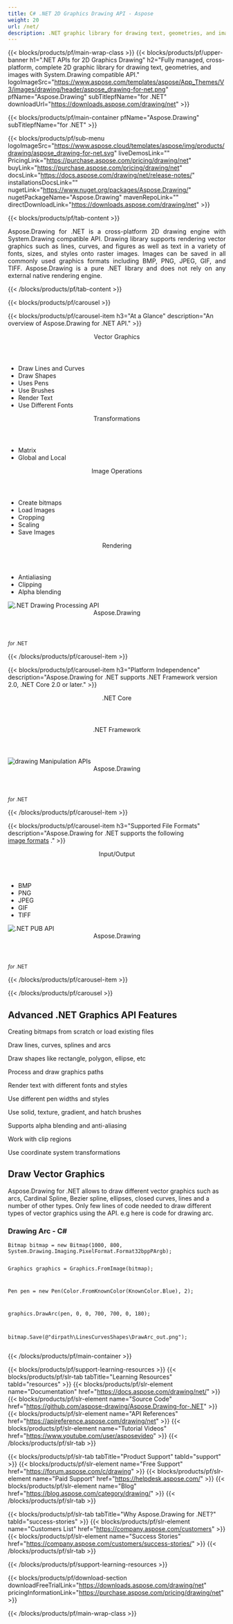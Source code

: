 ```yaml
---
title: C# .NET 2D Graphics Drawing API - Aspose 
weight: 20
url: /net/ 
description: .NET graphic library for drawing text, geometries, and images. C# 2D graphics engine with System.Drawing compatible API.
---
```


{{< blocks/products/pf/main-wrap-class >}}
{{< blocks/products/pf/upper-banner h1=".NET APIs for 2D Graphics Drawing" h2="Fully managed, cross-platform, complete 2D graphic library for drawing text, geometries, and images with System.Drawing compatible API." logoImageSrc="https://www.aspose.com/templates/aspose/App_Themes/V3/images/drawing/header/aspose_drawing-for-net.png" pfName="Aspose.Drawing" subTitlepfName="for .NET" downloadUrl="https://downloads.aspose.com/drawing/net" >}}

{{< blocks/products/pf/main-container pfName="Aspose.Drawing" subTitlepfName="for .NET" >}}

{{< blocks/products/pf/sub-menu logoImageSrc="https://www.aspose.cloud/templates/aspose/img/products/drawing/aspose_drawing-for-net.svg" liveDemosLink="" PricingLink="https://purchase.aspose.com/pricing/drawing/net" buyLink="https://purchase.aspose.com/pricing/drawing/net" docsLink="https://docs.aspose.com/drawing/net/release-notes/" installationsDocsLink="" nugetLink="https://www.nuget.org/packages/Aspose.Drawing/" nugetPackageName="Aspose.Drawing" mavenRepoLink="" directDownloadLink="https://downloads.aspose.com/drawing/net" >}}

{{< blocks/products/pf/tab-content >}}
<p align="justify">
 Aspose.Drawing for .NET is a cross-platform 2D drawing engine with System.Drawing compatible API. Drawing library supports rendering vector graphics such as lines, curves, and figures as well as text in a variety of fonts, sizes, and styles onto raster images. Images can be saved in all commonly used graphics formats including BMP, PNG, JPEG, GIF, and TIFF. Aspose.Drawing is a pure .NET library and does not rely on any external native rendering engine.
</p>

{{< /blocks/products/pf/tab-content >}}

<!--Diagrams Start-->
{{< blocks/products/pf/carousel >}}

{{< blocks/products/pf/carousel-item h3="At a Glance" description="An overview of Aspose.Drawing for .NET API." >}}
<div class="diagram1 d1-net">
 <div class="d1-row">
  <div class="d1-col d1-left">
   <header>
    <i class="fa fa-bars">
    </i>
    Vector Graphics
   </header>
   <ul>
    <li>
     Draw Lines and Curves
    </li>
    <li>
     Draw Shapes
    </li>
    <li>
     Uses Pens
    </li>
    <li>
     Use Brushes
    </li>
    <li>
     Render Text
    </li>
    <li>
     Use Different Fonts
    </li>
   </ul>
   <header>
    <i class="fa fa-cogs">
    </i>
    Transformations
   </header>
   <ul>
    <li>
     Matrix
    </li>
    <li>
     Global and Local
    </li>
   </ul>
  </div>
  <!--/left-->
  <div class="d1-col d1-right">
   <header>
    <i class="fa fa-picture-o">
    </i>
    Image Operations
   </header>
   <ul>
    <li>
     Create bitmaps
    </li>
    <li>
     Load Images
    </li>
    <li>
     Cropping
    </li>
    <li>
     Scaling
    </li>
    <li>
     Save Images
    </li>
   </ul>
   <header>
    <i class="fa fa-cogs">
    </i>
    Rendering
   </header>
   <ul>
    <li>
     Antialiasing
    </li>
    <li>
     Clipping
    </li>
    <li>
     Alpha blending
    </li>
   </ul>
  </div>
  <!--/right-->
 </div>
 <!--/row-->
 <div class="d1-logo">
  <img alt=".NET Drawing Processing API" src="https://www.aspose.cloud/templates/aspose/img/products/drawing/aspose_drawing-for-net.svg"/>
  <header>
   Aspose.Drawing
  </header>
  <footer>
   <small>
    <em>
     for
    </em>
    .NET
   </small>
  </footer>
 </div>
 <!--/logo-->
</div>

{{< /blocks/products/pf/carousel-item >}}

{{< blocks/products/pf/carousel-item h3="Platform Independence" description="Aspose.Drawing for .NET supports .NET Framework version 2.0, .NET Core 2.0 or later." >}}
<div class="diagram1 d1-net">
 <div class="d1-row">
  <div class="d1-col d1-left">
   <!-- <header><i class="fa fa-cubes"> </i>Mono</header><br />-->
   <header>
    <i class="fa fa-cubes">
    </i>
    .NET Core
   </header>
  </div>
  <!--/left-->
  <div class="d1-col d1-right">
   <header>
    <i class="fa fa-cubes">
    </i>
    .NET Framework
   </header>
  </div>
  <!--/right-->
 </div>
 <!--/row-->
 <div class="d1-logo">
  <img alt="drawing Manipulation APIs" src="https://www.aspose.cloud/templates/aspose/img/products/drawing/aspose_drawing-for-net.svg"/>
  <header>
   Aspose.Drawing
  </header>
  <footer>
   <small>
    <em>
     for
    </em>
    .NET
   </small>
  </footer>
 </div>
 <!--/logo-->
</div>

{{< /blocks/products/pf/carousel-item >}}

{{< blocks/products/pf/carousel-item h3="Supported File Formats" description="Aspose.Drawing for .NET supports the following [image formats](https://docs.aspose.com/drawing/net/supported-file-formats/)  ." >}}
<div class="diagram1 d2 d1-net">
 <div class="d1-row">
  <div class="d1-col d1-left">
   <header>
    <i class="fa fa-arrows-v">
    </i>
    Input/Output
   </header>
   <ul>
    <li>
     BMP
    </li>
    <li>
     PNG
    </li>
    <li>
     JPEG
    </li>
    <li>
     GIF
    </li>
    <li>
     TIFF
    </li>
   </ul>
  </div>
  <!--/left-->
  <div class="d1-col d1-right">
  </div>
  <!--/right-->
 </div>
 <!--/row-->
 <div class="d1-logo">
  <img alt=".NET PUB API" src="https://www.aspose.cloud/templates/aspose/img/products/drawing/aspose_drawing-for-net.svg"/>
  <header>
   Aspose.Drawing
  </header>
  <footer>
   <small>
    <em>
     for
    </em>
    .NET
   </small>
  </footer>
 </div>
 <!--/logo-->
</div>

{{< /blocks/products/pf/carousel-item >}}

{{< /blocks/products/pf/carousel >}}
<!--Diagrams End-->

<!--Feature-section Start-->
<div class="container-fluid features-section bg-gray singleproduct">
 <a class="anchor" id="features" name="features">
 </a>
 <div class="row">
  <div class="container">
   <h2 class="h2title">
    Advanced .NET Graphics API Features
   </h2>
   <p>
   </p>
   <div class="col-lg-4">
    <em class="fa fa-repeat ico-blue fa-2x col-lg-2">
    </em>
    <p class="col-lg-10">
     Creating bitmaps from scratch or load existing files
    </p>
   </div>
   <div class="col-lg-4">
    <em class="fa fa-pencil-square-o ico-blue fa-2x col-lg-2">
    </em>
    <p class="col-lg-10">
     Draw lines, curves, splines and arcs
    </p>
   </div>
   <div class="col-lg-4">
    <em class="fa fa-arrows ico-blue fa-2x col-lg-2">
    </em>
    <p class="col-lg-10">
     Draw shapes like rectangle, polygon, ellipse, etc
    </p>
   </div>
   <div class="col-lg-4">
    <em class="fa fa-bars ico-blue fa-2x col-lg-2">
    </em>
    <p class="col-lg-10">
     Process and draw graphics paths
    </p>
   </div>
   <div class="col-lg-4">
    <em class="fa fa-font ico-blue fa-2x col-lg-2">
    </em>
    <p class="col-lg-10">
     Render text with different fonts and styles
    </p>
   </div>
   <div class="col-lg-4">
    <em class="fa fa-crop ico-blue fa-2x col-lg-2">
    </em>
    <p class="col-lg-10">
     Use different pen widths and styles
    </p>
   </div>
   <div class="col-lg-4">
    <em class="fa fa-paint-brush ico-blue fa-2x col-lg-2">
    </em>
    <p class="col-lg-10">
     Use solid, texture, gradient, and hatch brushes
    </p>
   </div>
   <div class="col-lg-4">
    <em class="fa fa-cog ico-blue fa-2x col-lg-2">
    </em>
    <p class="col-lg-10">
     Supports alpha blending and anti-aliasing
    </p>
   </div>
   <div class="col-lg-4">
    <em class="fa fa-scissors ico-blue fa-2x col-lg-2">
    </em>
    <p class="col-lg-10">
     Work with clip regions
    </p>
   </div>
   <div class="col-lg-4">
    <em class="fa fa-bolt ico-blue fa-2x col-lg-2">
    </em>
    <p class="col-lg-10">
     Use coordinate system transformations
    </p>
   </div>
   <!--<div class="col-lg-4"><em class="fa fa-cog ico-blue fa-2x col-lg-2"> </em>

<p class="col-lg-10">Sheet Color Highlighting</p>

</div>

<div class="col-lg-4"><em class="fa fa-bars ico-blue fa-2x col-lg-2"> </em>

<p class="col-lg-10">Support of Layer Mask</p>

</div>

<div class="col-lg-4"><em class="fa fa-font ico-blue fa-2x col-lg-2"> </em>

<p class="col-lg-10">Support of Text Layers on Runtime</p>

</div>

<div class="col-lg-4"><em class="fa fa-arrows-alt ico-blue fa-2x col-lg-2"> </em>

<p class="col-lg-10">Support of Adjustment Layers</p>

</div>

<div class="col-lg-4"><em class="fa fa-arrows-v ico-blue fa-2x col-lg-2"> </em>

<p class="col-lg-10">Manage Brightness and Contrast in Adjustment Layers</p>

</div>

<div class="col-lg-4"><em class="fa fa-arrows-h ico-blue fa-2x col-lg-2"> </em>

<p class="col-lg-10">Manage Exposure Layers</p>

</div>

<div class="col-lg-4"><em class="fa fa-bars ico-blue fa-2x col-lg-2"> </em>

<p class="col-lg-10">Manage Channel Mixer Adjust Layers</p>

</div>

<div class="col-lg-4"><em class="fa fa-bars ico-blue fa-2x col-lg-2"> </em>

<p class="col-lg-10">Merge PUB layers into Other layers</p>

</div>

<div class="col-lg-4"><em class="fa fa-arrows-alt ico-blue fa-2x col-lg-2"> </em>

<p class="col-lg-10">Rendering of Curves Adjustment Layers</p>

</div>

<div class="col-lg-4"><em class="fa fa-filter ico-blue fa-2x col-lg-2"> </em>

<p class="col-lg-10">Manager Photo Filter Adjustment Layer</p>

</div>

<div class="col-lg-4"><em class="fa fa-level-up ico-blue fa-2x col-lg-2"> </em>

<p class="col-lg-10">Adding and Rendering of Level Layers</p>

</div>

<div class="col-lg-4"><em class="fa fa-adjust ico-blue fa-2x col-lg-2"> </em>

<p class="col-lg-10">Add Hue Saturation of Adjustment Layers</p>

</div>

<div class="col-lg-4"><em class="fa fa-star-half-o ico-blue fa-2x col-lg-2"> </em>

<p class="col-lg-10">Support of Clipping Mask</p>

</div>

<div class="col-lg-4"><em class="fa fa-cogs ico-blue fa-2x col-lg-2"> </em>

<p class="col-lg-10">Manage Opacity of Layers & Flatten Layers</p>

</div>-->
   <!--<div class="col-lg-12">

<h2 class="h2title">Latest PUB API Features</h2>

<p>Aspose.PUB for .NET API continuously adding more features to make it powerful. Here is list of few picks from the latest ones added.</p>

<ul>

<li>Support of Fill layers. Pattern, Color and Gradient fill</li>

<li>Support of GdFlResource, VmskResource, PtFlResource and VsmsResource</li>

<li>Load JPEG/PNG/etc image files to PsdImage without direct loading</li>

<li>Support of Layer Vector Masks and Text Layer Custom FlipRotate</li>

<li>Rendering of Stroke effect with Color Fill for export</li>

</ul>

</div>-->
   <div class="col-lg-12">
    <h2 class="h2title">
     Draw Vector Graphics
    </h2>
    <p>
     Aspose.Drawing for .NET allows to draw different vector graphics such as arcs, Cardinal Spline, Bezier spline, ellipses, closed curves, lines and a number of other types. Only few lines of code needed to draw different types of vector graphics using the API. e.g here is code for drawing arc.
    </p>
    <div class="codeblock" id="code">
     <h3>
      Drawing Arc - C#
     </h3>
     <pre><code class="cs">Bitmap bitmap = new Bitmap(1000, 800, System.Drawing.Imaging.PixelFormat.Format32bppPArgb);

Graphics graphics = Graphics.FromImage(bitmap);

Pen pen = new Pen(Color.FromKnownColor(KnownColor.Blue), 2);

graphics.DrawArc(pen, 0, 0, 700, 700, 0, 180);

bitmap.Save(@"dirpath\LinesCurvesShapes\DrawArc_out.png");</code></pre>
    </div>
   </div>
   <!--<div class="col-lg-12">

<h2 class="h2title">Access & Manipulate PUB Layers</h2>

<p>Aspose.PUB for .NET lets you access layers of a PUB with the ability to draw on it with either image or text. You can merge layers, update text on layers, set effects or export layer as an image. You may also use PUB .NET API to detect flattened PUB files or create thumbnails.</p>

</div>-->
   <!--<div class="col-lg-12">

<h2 class="h2title">Read or Create PUB Files</h2>

<p>Aspose.PUB for .NET not only supports loading PSD & PSB file formats for manipulation & conversion but it also provides the capability to create PUB & PSB files from scratch. .NET developers can use the API to automate scenarios that may help them on their way.</p>

<div id="code" class="codeblock">

<h3>Create PUB from scratch - C#</h3>

<pre><code class="cs">using (var PUB = Aspose.PSD.Image.Create(new Aspose.PSD.ImageOptions.PsdOptions()

{

    Source = new Aspose.PSD.Sources.FileCreateSource(dir + "output.psd", false),

    ColorMode = Aspose.PSD.FileFormats.Psd.ColorModes.Rgb,

    CompressionMethod = Aspose.PSD.FileFormats.Psd.CompressionMethod.RLE,

    Version = 4

}, 400, 400))

{

    // draw some graphics over the newly created PSD

    var graphics = new Aspose.PSD.Graphics(psd);

    graphics.Clear(Aspose.PSD.Color.White);

    graphics.DrawEllipse(new Aspose.PSD.Pen(Aspose.PSD.Color.Red, 6), new Aspose.PSD.Rectangle(0, 0, 400, 400));

    psd.Save();

}</code></pre>

</div>

</div>-->
   <!--<div class="col-lg-12">

<h2 class="h2title">Various Imaging Filters</h2>

<p>Aspose.PUB for .NET provides the core imaging features such as color adjustment via its class libraries. Developers can easily adjust brightness, contrast or gamma on raster image loaded by the API. Furthermore, developers can dynamically dither or blur images as well as use popular filters including Median, Gauss Wiener, Motion Wiener and Bradley Threshold.</p>

</div>-->
  </div>
 </div>
</div>
<!--Feature-section End-->

{{< /blocks/products/pf/main-container >}}


{{< blocks/products/pf/support-learning-resources >}}
{{< blocks/products/pf/slr-tab tabTitle="Learning Resources" tabId="resources" >}}
{{< blocks/products/pf/slr-element name="Documentation" href="https://docs.aspose.com/drawing/net/" >}}
{{< blocks/products/pf/slr-element name="Source Code" href="https://github.com/aspose-drawing/Aspose.Drawing-for-.NET" >}}
{{< blocks/products/pf/slr-element name="API References" href="https://apireference.aspose.com/drawing/net" >}}
{{< blocks/products/pf/slr-element name="Tutorial Videos" href="https://www.youtube.com/user/asposevideo" >}}
{{< /blocks/products/pf/slr-tab >}}

{{< blocks/products/pf/slr-tab tabTitle="Product Support" tabId="support" >}}
{{< blocks/products/pf/slr-element name="Free Support" href="https://forum.aspose.com/c/drawing" >}}
{{< blocks/products/pf/slr-element name="Paid Support" href="https://helpdesk.aspose.com/" >}}
{{< blocks/products/pf/slr-element name="Blog" href="https://blog.aspose.com/category/drawing/" >}}
{{< /blocks/products/pf/slr-tab >}}

{{< blocks/products/pf/slr-tab tabTitle="Why Aspose.Drawing for .NET?" tabId="success-stories" >}}
{{< blocks/products/pf/slr-element name="Customers List" href="https://company.aspose.com/customers" >}}
{{< blocks/products/pf/slr-element name="Success Stories" href="https://company.aspose.com/customers/success-stories/" >}}
{{< /blocks/products/pf/slr-tab >}}

{{< /blocks/products/pf/support-learning-resources >}}

{{< blocks/products/pf/download-section downloadFreeTrialLink="https://downloads.aspose.com/drawing/net" pricingInformationLink="https://purchase.aspose.com/pricing/drawing/net" >}}


{{< /blocks/products/pf/main-wrap-class >}}